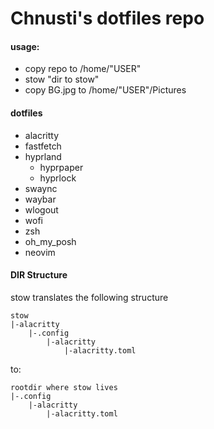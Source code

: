 # Chnusti's dotfiles repo
#### usage:
- copy repo to /home/"USER"
- stow "dir to stow"
- copy BG.jpg to /home/"USER"/Pictures

#### dotfiles
- alacritty
- fastfetch
- hyprland
  - hyprpaper
  - hyprlock
- swaync
- waybar
- wlogout
- wofi
- zsh
- oh_my_posh
- neovim

#### DIR Structure
stow translates the following structure
```
stow
|-alacritty
    |-.config
        |-alacritty
            |-alacritty.toml
```
to:
```
rootdir where stow lives
|-.config
    |-alacritty
        |-alacritty.toml
```
